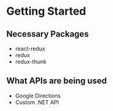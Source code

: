 # Getting Started

## Necessary Packages
- react-redux
- redux
- redux-thunk


## What APIs are being used
- Google Directions
- Custom .NET API

